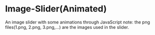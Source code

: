 # Image-Slider(Animated)
An image slider with some animations through JavaScript
note: the png files(1.png, 2.png, 3.png,...) are the images used in the slider.

